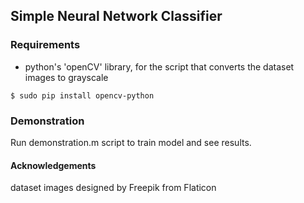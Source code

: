 ## Simple Neural Network Classifier

### Requirements

- python's 'openCV' library, for the script that converts the dataset images to grayscale

```
$ sudo pip install opencv-python
```

### Demonstration
Run demonstration.m script to train model and see results.

#### Acknowledgements
dataset images designed by Freepik from Flaticon
